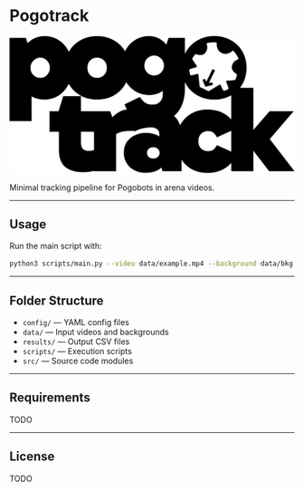 # Pogotrack

![Pogotrack Logo](logo.png)

Minimal tracking pipeline for Pogobots in arena videos.

---

## Usage

Run the main script with:

```bash
python3 scripts/main.py --video data/example.mp4 --background data/bkg.bmp --output results/tracking.csv --config config/default.yaml
```

---

## Folder Structure

- `config/` — YAML config files  
- `data/` — Input videos and backgrounds  
- `results/` — Output CSV files  
- `scripts/` — Execution scripts  
- `src/` — Source code modules  

---

## Requirements

TODO

---

## License

TODO
